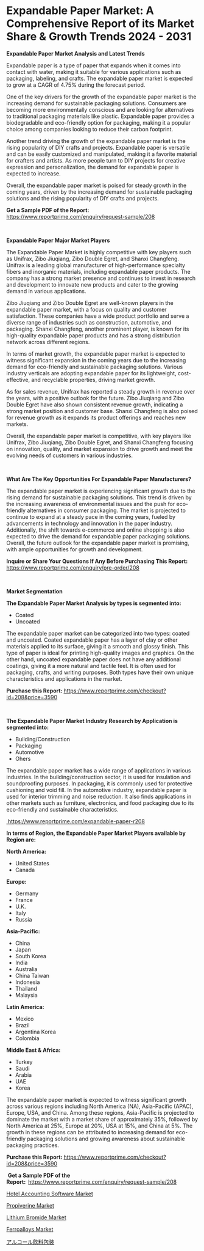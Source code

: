 <p><h1>Expandable Paper Market: A Comprehensive Report of its Market Share & Growth Trends 2024 - 2031</h1></p><p><strong>Expandable Paper Market Analysis and Latest Trends</strong></p>
<p><p>Expandable paper is a type of paper that expands when it comes into contact with water, making it suitable for various applications such as packaging, labeling, and crafts. The expandable paper market is expected to grow at a CAGR of 4.75% during the forecast period. </p><p>One of the key drivers for the growth of the expandable paper market is the increasing demand for sustainable packaging solutions. Consumers are becoming more environmentally conscious and are looking for alternatives to traditional packaging materials like plastic. Expandable paper provides a biodegradable and eco-friendly option for packaging, making it a popular choice among companies looking to reduce their carbon footprint.</p><p>Another trend driving the growth of the expandable paper market is the rising popularity of DIY crafts and projects. Expandable paper is versatile and can be easily customized and manipulated, making it a favorite material for crafters and artists. As more people turn to DIY projects for creative expression and personalization, the demand for expandable paper is expected to increase.</p><p>Overall, the expandable paper market is poised for steady growth in the coming years, driven by the increasing demand for sustainable packaging solutions and the rising popularity of DIY crafts and projects.</p></p>
<p><strong>Get a Sample PDF of the Report:&nbsp;</strong> <a href="https://www.reportprime.com/enquiry/request-sample/208">https://www.reportprime.com/enquiry/request-sample/208</a></p>
<p>&nbsp;</p>
<p><strong>Expandable Paper Major Market Players</strong></p>
<p><p>The Expandable Paper Market is highly competitive with key players such as Unifrax, Zibo Jiuqiang, Zibo Double Egret, and Shanxi Changfeng. Unifrax is a leading global manufacturer of high-performance specialty fibers and inorganic materials, including expandable paper products. The company has a strong market presence and continues to invest in research and development to innovate new products and cater to the growing demand in various applications.</p><p>Zibo Jiuqiang and Zibo Double Egret are well-known players in the expandable paper market, with a focus on quality and customer satisfaction. These companies have a wide product portfolio and serve a diverse range of industries such as construction, automotive, and packaging. Shanxi Changfeng, another prominent player, is known for its high-quality expandable paper products and has a strong distribution network across different regions.</p><p>In terms of market growth, the expandable paper market is expected to witness significant expansion in the coming years due to the increasing demand for eco-friendly and sustainable packaging solutions. Various industry verticals are adopting expandable paper for its lightweight, cost-effective, and recyclable properties, driving market growth.</p><p>As for sales revenue, Unifrax has reported a steady growth in revenue over the years, with a positive outlook for the future. Zibo Jiuqiang and Zibo Double Egret have also shown consistent revenue growth, indicating a strong market position and customer base. Shanxi Changfeng is also poised for revenue growth as it expands its product offerings and reaches new markets.</p><p>Overall, the expandable paper market is competitive, with key players like Unifrax, Zibo Jiuqiang, Zibo Double Egret, and Shanxi Changfeng focusing on innovation, quality, and market expansion to drive growth and meet the evolving needs of customers in various industries.</p></p>
<p>&nbsp;</p>
<p><strong>What Are The Key Opportunities For Expandable Paper Manufacturers?</strong></p>
<p><p>The expandable paper market is experiencing significant growth due to the rising demand for sustainable packaging solutions. This trend is driven by the increasing awareness of environmental issues and the push for eco-friendly alternatives in consumer packaging. The market is projected to continue to expand at a steady pace in the coming years, fueled by advancements in technology and innovation in the paper industry. Additionally, the shift towards e-commerce and online shopping is also expected to drive the demand for expandable paper packaging solutions. Overall, the future outlook for the expandable paper market is promising, with ample opportunities for growth and development.</p></p>
<p><strong>Inquire or Share Your Questions If Any Before Purchasing This Report:</strong> <a href="https://www.reportprime.com/enquiry/pre-order/208">https://www.reportprime.com/enquiry/pre-order/208</a></p>
<p>&nbsp;</p>
<p><strong>Market Segmentation</strong></p>
<p><strong>The Expandable Paper Market Analysis by types is segmented into:</strong></p>
<p><ul><li>Coated</li><li>Uncoated</li></ul></p>
<p><p>The expandable paper market can be categorized into two types: coated and uncoated. Coated expandable paper has a layer of clay or other materials applied to its surface, giving it a smooth and glossy finish. This type of paper is ideal for printing high-quality images and graphics. On the other hand, uncoated expandable paper does not have any additional coatings, giving it a more natural and tactile feel. It is often used for packaging, crafts, and writing purposes. Both types have their own unique characteristics and applications in the market.</p></p>
<p><strong>Purchase this Report:&nbsp;</strong><a href="https://www.reportprime.com/checkout?id=208&price=3590">https://www.reportprime.com/checkout?id=208&price=3590</a></p>
<p>&nbsp;</p>
<p><strong>The Expandable Paper Market Industry Research by Application is segmented into:</strong></p>
<p><ul><li>Building/Construction</li><li>Packaging</li><li>Automotive</li><li>Ohers</li></ul></p>
<p><p>The expandable paper market has a wide range of applications in various industries. In the building/construction sector, it is used for insulation and soundproofing purposes. In packaging, it is commonly used for protective cushioning and void fill. In the automotive industry, expandable paper is used for interior trimming and noise reduction. It also finds applications in other markets such as furniture, electronics, and food packaging due to its eco-friendly and sustainable characteristics.</p></p>
<p><a href="https://www.reportprime.com/expandable-paper-r208">&nbsp;https://www.reportprime.com/expandable-paper-r208</a></p>
<p><strong>In terms of Region, the Expandable Paper Market Players available by Region are:</strong></p>
<p>
    <p> <strong> North America: </strong>
        <ul>
            <li>United States</li>
            <li>Canada</li>
        </ul>
        </p> 
    <p> <strong> Europe: </strong>
        <ul>
            <li>Germany</li>
            <li>France</li>
            <li>U.K.</li>
            <li>Italy</li>
            <li>Russia</li>
        </ul>
        </p> 
    <p> <strong> Asia-Pacific: </strong>
        <ul>
            <li>China</li>
            <li>Japan</li>
            <li>South Korea</li>
            <li>India</li>
            <li>Australia</li>
            <li>China Taiwan</li>
            <li>Indonesia</li>
            <li>Thailand</li>
            <li>Malaysia</li>
        </ul>
        </p> 
    <p> <strong> Latin America: </strong>
        <ul>
            <li>Mexico</li>
            <li>Brazil</li>
            <li>Argentina Korea</li>
            <li>Colombia</li>
        </ul>
        </p> 
    <p> <strong> Middle East & Africa: </strong>
        <ul>
            <li>Turkey</li>
            <li>Saudi</li>
            <li>Arabia</li>
            <li>UAE</li>
            <li>Korea</li>
        </ul>
    </p>
    </p>
<p><p>The expandable paper market is expected to witness significant growth across various regions including North America (NA), Asia-Pacific (APAC), Europe, USA, and China. Among these regions, Asia-Pacific is projected to dominate the market with a market share of approximately 35%, followed by North America at 25%, Europe at 20%, USA at 15%, and China at 5%. The growth in these regions can be attributed to increasing demand for eco-friendly packaging solutions and growing awareness about sustainable packaging practices.</p></p>
<p><strong>Purchase this Report: </strong><a href="https://www.reportprime.com/checkout?id=208&price=3590">https://www.reportprime.com/checkout?id=208&price=3590</a></p>
<p>&nbsp;<strong>Get a Sample PDF of the Report:&nbsp;&nbsp;</strong><a href="https://www.reportprime.com/enquiry/request-sample/208">https://www.reportprime.com/enquiry/request-sample/208</a></p>
<p><strong></strong></p>
<p><p><a href="https://issuu.com/reportprime-2/docs/hotel-accounting-software-market-size-2030.pptx">Hotel Accounting Software Market</a></p><p><a href="https://www.linkedin.com/pulse/propiverine-market-size-growing-cagr-71-report-covers-analysis-ta1mc">Propiverine Market</a></p><p><a href="https://github.com/nicoletavirag/Market-Research-Report-List-4/blob/main/lithium-bromide-market.md">Lithium Bromide Market</a></p><p><a href="https://github.com/mauripalmi/Market-Research-Report-List-4/blob/main/ferroalloys-market.md">Ferroalloys Market</a></p><p><a href="https://medium.com/@chrispbacon162023/%E3%82%A2%E3%83%AB%E3%82%B3%E3%83%BC%E3%83%AB%E9%A3%B2%E6%96%99%E3%81%AE%E5%8C%85%E8%A3%85%E5%B8%82%E5%A0%B4%E3%81%AE%E8%AA%BF%E6%9F%BB%E3%81%8A%E3%82%88%E3%81%B3%E7%94%A3%E6%A5%AD%E9%80%B2%E5%8C%96-2031%E5%B9%B4%E3%81%BE%E3%81%A7%E3%81%AE%E4%BA%88%E6%B8%AC-6e9e572c1a38">アルコール飲料包装</a></p></p>